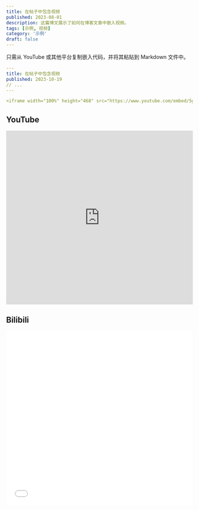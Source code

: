 ```yaml
---
title: 在帖子中包含视频
published: 2023-08-01
description: 这篇博文展示了如何在博客文章中嵌入视频。
tags: [示例, 视频]
category: '示例'
draft: false
---
```


只需从 YouTube 或其他平台复制嵌入代码，并将其粘贴到 Markdown 文件中。

```yaml
---
title: 在帖子中包含视频
published: 2023-10-19
// ...
---

<iframe width="100%" height="468" src="https://www.youtube.com/embed/5gIf0_xpFPI?si=N1WTorLKL0uwLsU_" title="YouTube video player" frameborder="0" allowfullscreen></iframe>
```

## YouTube

<iframe width="100%" height="468" src="https://www.youtube.com/embed/5gIf0_xpFPI?si=N1WTorLKL0uwLsU_" title="YouTube video player" frameborder="0" allow="accelerometer; autoplay; clipboard-write; encrypted-media; gyroscope; picture-in-picture; web-share" allowfullscreen></iframe>

## Bilibili

<iframe width="100%" height="468" src="//player.bilibili.com/player.html?bvid=BV1fK4y1s7Qf&p=1" scrolling="no" border="0" frameborder="no" framespacing="0" allowfullscreen="true"> </iframe>
